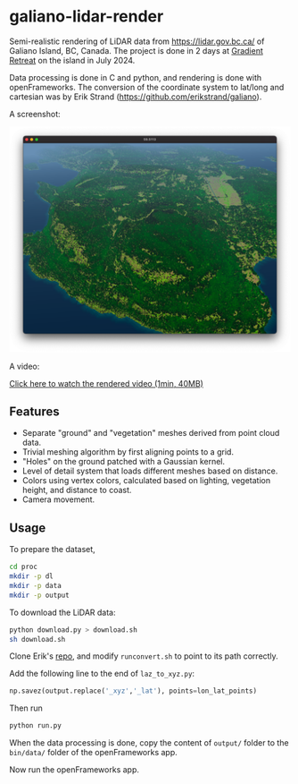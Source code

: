 # galiano-lidar-render

Semi-realistic rendering of LiDAR data from https://lidar.gov.bc.ca/ of Galiano Island, BC, Canada. The project is done in 2 days at [Gradient Retreat](https://www.gradientretreat.com/) on the island in July 2024.

Data processing is done in C and python, and rendering is done with openFrameworks. The conversion of the coordinate system to lat/long and cartesian was by Erik Strand (https://github.com/erikstrand/galiano).

A screenshot:

![](screenshots/000.png)

A video:

[Click here to watch the rendered video (1min, 40MB)](screenshots/vid.mp4)

## Features

- Separate "ground" and "vegetation" meshes derived from point cloud data.
- Trivial meshing algorithm by first aligning points to a grid.
- "Holes" on the ground patched with a Gaussian kernel.
- Level of detail system that loads different meshes based on distance.
- Colors using vertex colors, calculated based on lighting, vegetation height, and distance to coast.
- Camera movement.

## Usage

To prepare the dataset,

```sh
cd proc
mkdir -p dl
mkdir -p data
mkdir -p output
```

To download the LiDAR data:

```sh
python download.py > download.sh
sh download.sh
```

Clone Erik's [repo](https://github.com/erikstrand/galiano), and modify `runconvert.sh` to point to its path correctly.

Add the following line to the end of `laz_to_xyz.py`:

```python
np.savez(output.replace('_xyz','_lat'), points=lon_lat_points)
```

Then run

```python
python run.py
```

When the data processing is done, copy the content of `output/` folder to the `bin/data/` folder of the openFrameworks app.

Now run the openFrameworks app.
